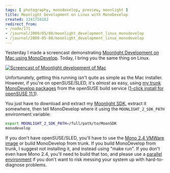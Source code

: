 ```yaml
---
tags: [ photography, monodevelop, preview, moonlight ]
title: Moonlight Development on Linux with MonoDevelop
created: 1241758162
redirect_from:
- /node/171
- /journal/2009/05/08/moonlight_development_linux_monodevelop
- /journal/2009-05-08/moonlight_development_linux_monodevelop
---
```

Yesterday I made a screencast demonstrating [Moonlight Development on Mac using
MonoDevelop](/journal/2009/05/07/moonlight_development_mac_using_monodevelop).
Today, I bring you the same thing on Linux.
<!--break-->

[![Screencast of Moonlight development of
Mac](/files/screencasts/MDMoonDemo.png)](/files/screencasts/MDMoonDemo.mp4)

Unfortunately, getting this running isn't quite as simple as the Mac installer.
However, if you're on openSUSE/SLED, it's _almost_ as easy, using [my trunk
MonoDevelop
packages](http://download.opensuse.org/repositories/home:/MJHutchinson) from the
openSUSE build service ([1-click install for openSUSE
11.1](http://software.opensuse.org/ymp/home:MJHutchinson/openSUSE_11.1/monodevelop.ymp)).

You just have to download and extract my [Moonlight
SDK](/files/temp/MoonSDK-Preview-2009-05-05.zip), extract it somewhere, then
tell MonoDevelop where it using the `MOONLIGHT_2_SDK_PATH` environment variable:

```bash
export MOONLIGHT_2_SDK_PATH=/full/path/to/MoonSDK
monodevelop
```

If you don't have openSUSE/SLED, you'll have to use the [Mono 2.4 VMWare
image](http://www.go-mono.com/mono-downloads/download.html) or build MonoDevelop
from trunk. If you build MonoDevelop from trunk, I suggest not installing it,
and instead using "make run". If you don't even have Mono 2.4, you'll need to
build that too, and please use a [parallel
environment](http://www.mono-project.com/Parallel_Mono_Environments) if you
don't want to risk messing your system up with hard-to-diagnose problems.
